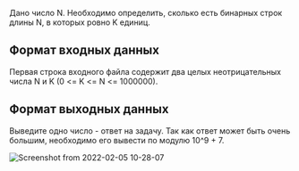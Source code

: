 Дано число N. Необходимо определить, сколько есть бинарных строк длины N, в которых ровно K единиц.
## Формат входных данных
Первая строка входного файла содержит два целых неотрицательных числа N и K (0 <= K <= N <= 1000000).
## Формат выходных данных 
Выведите одно число - ответ на задачу. Так как ответ может быть очень большим, необходимо его вывести по модулю 10^9 + 7.

![Screenshot from 2022-02-05 10-28-07](https://user-images.githubusercontent.com/74289746/152632984-34fa01df-1698-483e-bd6f-d5ea91c15d37.png)
